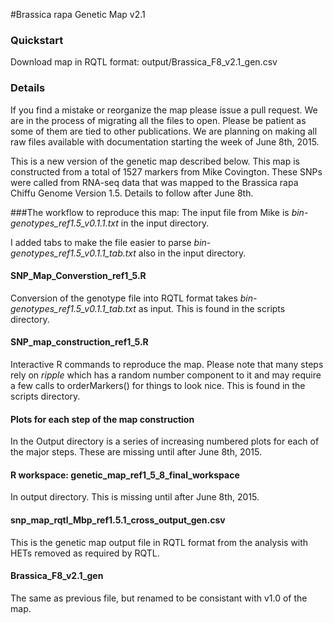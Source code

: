 #Brassica rapa Genetic Map v2.1

### Quickstart
Download map in RQTL format: output/Brassica_F8_v2.1_gen.csv

### Details
If you find a mistake or reorganize the map please issue a pull request. We are in the process of migrating all the files to open. Please be patient as some of them are tied to other publications. We are planning on making all raw files available with documentation starting the week of June 8th, 2015. 

This is a new version of the genetic map described below. This map is constructed from a total of 1527 markers from Mike Covington. These SNPs were called from RNA-seq data that was mapped to the Brassica rapa Chiffu Genome Version 1.5. Details to follow after June 8th.

###The workflow to reproduce this map:
The input file from Mike is *bin-genotypes_ref1.5_v0.1.1.txt* in the input directory.

I added tabs to make the file easier to parse *bin-genotypes_ref1.5_v0.1.1_tab.txt* also in the input directory.

#### SNP_Map_Converstion_ref1_5.R 
Conversion of the genotype file into RQTL format takes *bin-genotypes_ref1.5_v0.1.1_tab.txt* as input. This is found in the scripts directory.

#### SNP_map_construction_ref1_5.R
Interactive R commands to reproduce the map. Please note that many steps rely on *ripple* which has a random number component to it and may require a few calls to orderMarkers() for things to look nice. This is found in the scripts directory.

#### Plots for each step of the map construction
In the Output directory is a series of increasing numbered plots for each of the major steps. These are missing until after June 8th, 2015.

#### R workspace: genetic_map_ref1_5_8_final_workspace
In output directory. This is missing until after June 8th, 2015.

#### snp_map_rqtl_Mbp_ref1.5.1_cross_output_gen.csv
This is the genetic map output file in RQTL format from the analysis with HETs removed as required by RQTL.

#### Brassica_F8_v2.1_gen
The same as previous file, but renamed to be consistant with v1.0 of the map. 





















